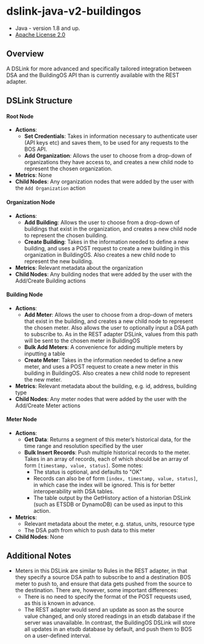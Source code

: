 # dslink-java-v2-buildingos

* Java - version 1.8 and up.
* [Apache License 2.0](http://www.apache.org/licenses/LICENSE-2.0)

## Overview

A DSLink for more advanced and specifically tailored integration between DSA and the BuildingOS API than is currently available with the REST adapter.

## DSLink Structure

#### Root Node
- **Actions**:
	- **Set Credentials**: Takes in information necessary to authenticate user (API keys etc) and saves them, to be used for any requests to the BOS API.
	- **Add Organization**: Allows the user to choose from a drop-down of organizations they have access to, and creates a new child node to represent the chosen organization.
- **Metrics**: None
- **Child Nodes**: Any organization nodes that were added by the user with the `Add Organization` action

#### Organization Node
- **Actions**:
	- **Add Building**: Allows the user to choose from a drop-down of buildings that exist in the organization, and creates a new child node to represent the chosen building.
	- **Create Building**: Takes in the information needed to define a new building, and uses a POST request to create a new building in this organization in BuildingOS. Also creates a new child node to represent the new building.
- **Metrics**: Relevant metadata about the organization
- **Child Nodes**: Any building nodes that were added by the user with the Add/Create Building actions

#### Building Node
- **Actions**:
	- **Add Meter**: Allows the user to choose from a drop-down of meters that exist in the building, and creates a new child node to represent the chosen meter. 
Also allows the user to optionally input a DSA path to subscribe to. As in the REST adapter DSLink, values from this path will be sent to the chosen meter in BuildingOS
	- **Bulk Add Meters**: A convenience for adding multiple meters by inputting a table
	- **Create Meter**: Takes in the information needed to define a new meter, and uses a POST request to create a new meter in this building in BuildingOS. Also creates a new child node to represent the new meter.
- **Metrics**: Relevant metadata about the building, e.g. id, address, building type
- **Child Nodes**: Any meter nodes that were added by the user with the Add/Create Meter actions

#### Meter Node
- **Actions**: 
	- **Get Data**: Returns a segment of this meter’s historical data, for the time range and resolution specified by the user
	- **Bulk Insert Records**: Push multiple historical records to the meter. Takes in an array of records, each of which should be an array of form `[timestamp, value, status]`. Some notes:
		- The status is optional, and defaults to "OK"
		- Records can also be of form `[index, timestamp, value, status]`, in which case the index will be ignored. This is for better interoperability with DSA tables.
		- The table output by the GetHistory action of a historian DSLink (such as ETSDB or DynamoDB) can be used as input to this action.
- **Metrics**: 
	- Relevant metadata about the meter, e.g. status, units, resource type
	- The DSA path from which to push data to this meter
- **Child Nodes**: None


## Additional Notes
    
- Meters in this DSLink are similar to Rules in the REST adapter, in that they specify a source DSA path to subscribe to and a destination BOS meter to push to, and ensure that data gets pushed from the source to the destination. There are, however, some important differences:
  - There is no need to specify the format of the POST requests used, as this is known in advance.
  - The REST adapter would send an update as soon as the source value changed, and only stored readings in an etsdb database if the server was unavailable. In contrast, the BuildingOS DSLink will store all updates in an etsdb database by default, and push them to BOS on a user-defined interval.
